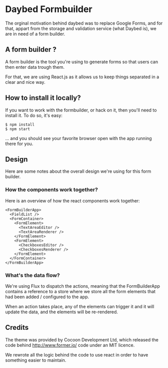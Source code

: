 # Daybed Formbuilder

The orginal motivation behind daybed was to replace Google Forms, and for
that, appart from the storage and validation service (what Daybed is), we
are in need of a form builder.

## A form builder ?

A form builder is the tool you're using to generate forms so that users can
then enter data trough them.

For that, we are using React.js as it allows us to keep things separated in
a clear and nice way.

## How to install it locally?

If you want to work with the formbuilder, or hack on it, then you'll need to
install it. To do so, it's easy:

    $ npm install
    $ npm start

… and you should see your favorite browser open with the app running there for
you.


## Design

Here are some notes about the overall design we're using for this form builder.

### How the components work together?

Here is an overview of how the react components work together:

    <FormBuilderApp>
      <FieldList />
      <FormContainer>
        <FormElement>
          <TextAreaEditor />
          <TextAreaRenderer />
        </FormElement>
        <FormElement>
          <CheckboxesEditor />
          <CheckboxesRenderer />
        </FormElement>
      </FormContainer>
    </FormBuilderApp>

### What's the data flow?

We're using Flux to dispatch the actions, meaning that the FormBuilderApp
contains a reference to a store where we store all the form elements that
had been added / configured to the app.

When an action takes place, any of the elements can trigger it and it will
update the data, and the elements will be re-rendered.

## Credits

The theme was provided by Cocoon Development Ltd, which released the code
behind http://www.former.io/ code under an MIT licence.

We rewrote all the logic behind the code to use react in order to have
something easier to maintain.
